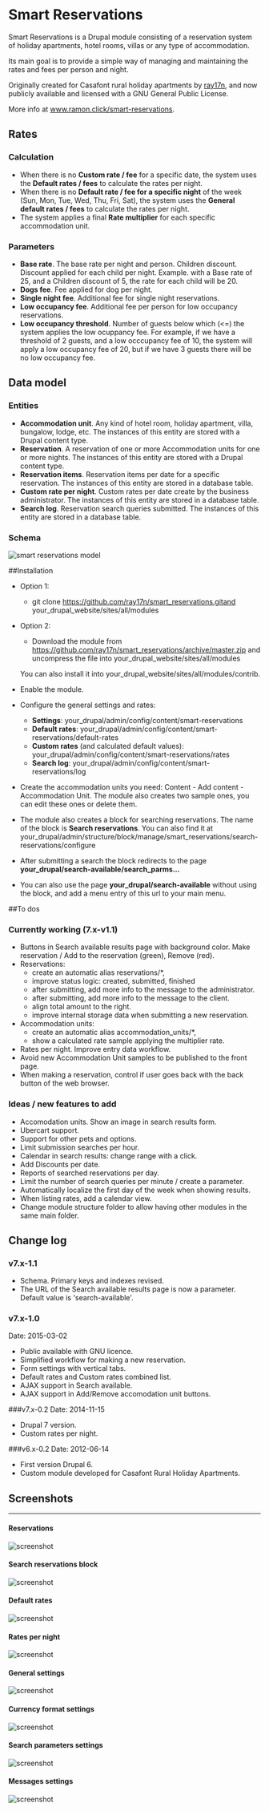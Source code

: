 # Smart Reservations

Smart Reservations is a Drupal module consisting of a reservation system of holiday apartments, hotel rooms, villas or any type of accommodation.

Its main goal is to provide a simple way of managing and maintaining the rates and fees per person and night.

Originally created for Casafont rural holiday apartments by [ray17n](http://www.ramon.click/), and now publicly available and licensed with a GNU General Public License.

More info at www.ramon.click/smart-reservations.


## Rates

### Calculation

- When there is no **Custom rate / fee** for a specific date, the system uses the **Default rates / fees** to calculate the rates per night.
- When there is no **Default rate / fee for a specific night** of the week (Sun, Mon, Tue, Wed, Thu, Fri, Sat), the system uses the **General default rates / fees** to calculate the rates per night.
- The system applies a final **Rate multiplier** for each specific accommodation unit.

### Parameters

- **Base rate**. The base rate per night and person.
Children discount. Discount applied for each child per night. Example. with a Base rate of 25, and a Children discount of 5, the rate for each child will be 20.
- **Dogs fee**. Fee applied for dog per night.
- **Single night fee**. Additional fee for single night reservations.
- **Low occupancy fee**. Additional fee per person for low occupancy reservations.
- **Low occupancy threshold**. Number of guests below which (<=) the system applies the low ocuppancy fee. For example, if we have a threshold of 2 guests, and a low occcupancy fee of 10, the system will apply a low occupancy fee of 20, but if we have 3 guests there will be no low occupancy fee.



## Data model

### Entities

- **Accommodation unit**. Any kind of hotel room, holiday apartment, villa, bungalow, lodge, etc. The instances of this entity are stored with a Drupal content type.
- **Reservation**. A reservation of one or more Accommodation units for one or more nights. The instances of this entity are stored with a Drupal content type.
- **Reservation items**. Reservation items per date for a specific reservation. The instances of this entity are stored in a database table.
- **Custom rate per night**. Custom rates per date create by the business administrator. The instances of this entity are stored in a database table.
- **Search log**. Reservation search queries submitted. The instances of this entity are stored in a database table.

### Schema

![smart reservations model](http://www.ramon.click/sites/default/files/smart_reservations/smart-reservations-entity-relationship.png "smart reservations model")


##Installation

- Option 1:
  - git clone https://github.com/ray17n/smart_reservations.gitand your_drupal_website/sites/all/modules
- Option 2:
  - Download the module from https://github.com/ray17n/smart_reservations/archive/master.zip and uncompress the file into your_drupal_website/sites/all/modules

  You can also install it into your_drupal_website/sites/all/modules/contrib.

- Enable the module.
- Configure the general settings and rates:
  - **Settings**: your_drupal/admin/config/content/smart-reservations
  - **Default rates**: your_drupal/admin/config/content/smart-reservations/default-rates
  - **Custom rates** (and calculated default values): your_drupal/admin/config/content/smart-reservations/rates
  - **Search log**: your_drupal/admin/config/content/smart-reservations/log

- Create the accommodation units you need: Content - Add content - Accommodation Unit. The module also creates two sample ones, you can edit these ones or delete them.

- The module also creates a block for searching reservations. The name of the block is **Search reservations**. You can also find it at your_drupal/admin/structure/block/manage/smart_reservations/search-reservations/configure

- After submitting a search the block redirects to the page **your_drupal/search-available/search_parms...**

- You can also use the page **your_drupal/search-available** without using the block, and add a menu entry of this url to your main menu.


##To dos

### Currently working (7.x-v1.1)
  - Buttons in Search available results page with background color. Make reservation / Add to the reservation (green), Remove (red).
  - Reservations:
    - create an automatic alias reservations/*,
    - improve status logic: created, submitted, finished
    - after submitting, add more info to the message to the administrator.
    - after submitting, add more info to the message to the client.
    - align total amount to the right.
    - improve internal storage data when submitting a new reservation.
  - Accommodation units:
    - create an automatic alias accommodation_units/*,
    - show a calculated rate sample applying the multiplier rate.
  - Rates per night. Improve entry data workflow.
  - Avoid new Accommodation Unit samples to be published to the front page.
  - When making a reservation, control if user goes back with the back button of the web browser.

### Ideas / new features to add
  - Accomodation units. Show an image in search results form.
  - Ubercart support.
  - Support for other pets and options.
  - Limit submission searches per hour.
  - Calendar in search results: change range with a click.
  - Add Discounts per date.
  - Reports of searched reservations per day.
  - Limit the number of search queries per minute / create a parameter.
  - Automatically localize the first day of the week when showing results.
  - When listing rates, add a calendar view.
  - Change module structure folder to allow having other modules in the same main folder.

## Change log

### v7.x-1.1
  - Schema. Primary keys and indexes revised.
  - The URL of the Search available results page is now a parameter. Default value is 'search-available'.

### v7.x-1.0
Date: 2015-03-02

- Public available with GNU licence.
- Simplified workflow for making a new reservation.
- Form settings with vertical tabs.
- Default rates and Custom rates combined list.
- AJAX support in Search available.
- AJAX support in Add/Remove accomodation unit buttons.


###v7.x-0.2
Date: 2014-11-15

- Drupal 7 version.
- Custom rates per night.


###v6.x-0.2
Date: 2012-06-14

- First version Drupal 6.
- Custom module developed for Casafont Rural Holiday Apartments.



## Screenshots
-------------------

#### Reservations
![screenshot](http://www.ramon.click/sites/default/files/smart_reservations/screenshots/smart-reservations-make-reservation.png "smart reservations screenshot")

#### Search reservations block
![screenshot](http://www.ramon.click/sites/default/files/smart_reservations/screenshots/smart-reservations-search-block.png "smart reservations screenshot")

#### Default rates
![screenshot](http://www.ramon.click/sites/default/files/smart_reservations/screenshots/smart-reservations-default-rates-2.png "smart reservations screenshot")
#### Rates per night
![screenshot](http://www.ramon.click/sites/default/files/smart_reservations/screenshots/smart-reservations-rates-per-night.png "smart reservations screenshot")
#### General settings
![screenshot](http://www.ramon.click/sites/default/files/smart_reservations/screenshots/smart-reservations-settings-1.png "smart reservations screenshot")
#### Currency format settings
![screenshot](http://www.ramon.click/sites/default/files/smart_reservations/screenshots/smart-reservations-settings-2.png "smart reservations screenshot")
#### Search parameters settings
![screenshot](http://www.ramon.click/sites/default/files/smart_reservations/screenshots/smart-reservations-settings-3-new.png "smart reservations screenshot")
#### Messages settings
![screenshot](http://www.ramon.click/sites/default/files/smart_reservations/screenshots/smart-reservations-settings-4.png "smart reservations screenshot")
